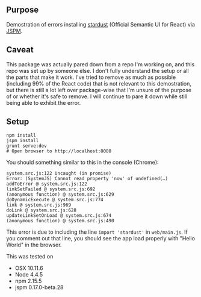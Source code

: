 ## Purpose

Demostration of errors installing [stardust](https://github.com/TechnologyAdvice/stardust) (Official Semantic UI for React) via [JSPM](http://jspm.io).

## Caveat

This package was actually pared down from a repo I'm working on, and this repo was set up by someone else. I don't fully understand the setup or all the parts that make it work. I've tried to remove as much as possible (including 99% of the React code) that is not relevant to this demostration, but there is still a lot left over package-wise that I'm unsure of the purpose of or whether it's safe to remove. I will continue to pare it down while still being able to exhibit the error.

## Setup

    npm install
    jspm install
    grunt serve:dev
    # Open browser to http://localhost:8080

You should something similar to this in the console (Chrome):

    system.src.js:122 Uncaught (in promise)
    Error: (SystemJS) Cannot read property 'now' of undefined(…)
    addToError @ system.src.js:122
    linkSetFailed @ system.src.js:692
    (anonymous function) @ system.src.js:629
    doDynamicExecute @ system.src.js:774
    link @ system.src.js:969
    doLink @ system.src.js:628
    updateLinkSetOnLoad @ system.src.js:674
    (anonymous function) @ system.src.js:490

This error is due to including the line `import 'stardust'` in `web/main.js`. If you comment out that line, you should see the app load properly with "Hello World" in the browser.

This was tested on
* OSX 10.11.6
* Node 4.4.5
* npm 2.15.5
* jspm 0.17.0-beta.28 
